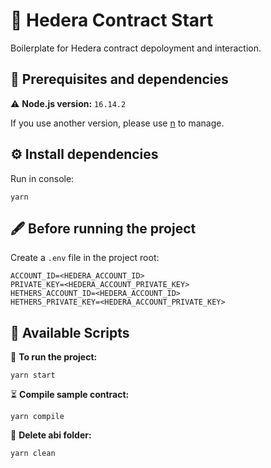 # 🚀 Hedera Contract Start

Boilerplate for Hedera contract depoloyment and interaction.

## 🔬 Prerequisites and dependencies

⚠️ **Node.js version:** `16.14.2`

If you use another version, please use [n](https://github.com/tj/n) to manage.

## ⚙️ Install dependencies

Run in console:

```
yarn
```

## 🖋 Before running the project

Create a `.env` file in the project root:

```
ACCOUNT_ID=<HEDERA_ACCOUNT_ID>
PRIVATE_KEY=<HEDERA_ACCOUNT_PRIVATE_KEY>
HETHERS_ACCOUNT_ID=<HEDERA_ACCOUNT_ID>
HETHERS_PRIVATE_KEY=<HEDERA_ACCOUNT_PRIVATE_KEY>
```

## 📝 Available Scripts

🚀 **To run the project:**

```
yarn start
```

⏳ **Compile sample contract:**

```
yarn compile
```

🧨 **Delete abi folder:**

```
yarn clean
```
